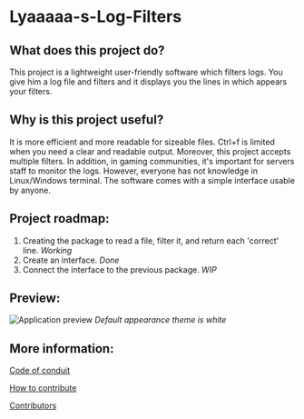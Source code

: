 # Lyaaaaa-s-Log-Filters

## What does this project do?
This project is a lightweight user-friendly software which filters logs. You give him a log file and filters and it displays you the lines in which appears your filters.

## Why is this project useful?
It is more efficient and more readable for sizeable files. Ctrl+f is limited when you need a clear and readable output. Moreover, this project accepts multiple filters.
In addition, in gaming communities, it's important for servers staff to monitor the logs. However, everyone has not knowledge in Linux/Windows terminal. The software comes with a simple interface usable by anyone.

## Project roadmap:
1. Creating the package to read a file, filter it, and return each 'correct' line. *Working*
2. Create an interface.  *Done*
3. Connect the interface to the previous package. *WIP*

## Preview:
![Application preview](https://github.com/Lyaaaaaaaaaaaaaaa/Lyaaaaa-s-Logs-Filter/blob/master/interface/Preview/Preview1.png)
*Default appearance theme is white*
## More information:
[Code of conduit](https://github.com/Lyaaaaaaaaaaaaaaa/Lyaaaaa-s-Log-Filters/blob/master/CODE_OF_CONDUCT.md)

[How to contribute](https://github.com/Lyaaaaaaaaaaaaaaa/Lyaaaaa-s-Log-Filters/blob/master/CONTRIBUTING.md)

[Contributors](https://github.com/Lyaaaaaaaaaaaaaaa/Lyaaaaa-s-Logs-Filter/blob/master/CONTRIBUTORS.md)
